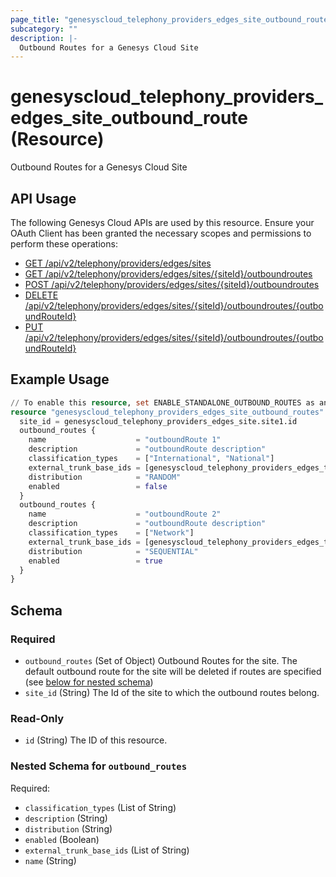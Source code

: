```yaml
---
page_title: "genesyscloud_telephony_providers_edges_site_outbound_route Resource - terraform-provider-genesyscloud"
subcategory: ""
description: |-
  Outbound Routes for a Genesys Cloud Site
---
```

# genesyscloud_telephony_providers_edges_site_outbound_route (Resource)

Outbound Routes for a Genesys Cloud Site

## API Usage
The following Genesys Cloud APIs are used by this resource. Ensure your OAuth Client has been granted the necessary scopes and permissions to perform these operations:

* [GET /api/v2/telephony/providers/edges/sites](https://developer.genesys.cloud/api/rest/v2/telephonyprovidersedge/#get-api-v2-telephony-providers-edges-sites)
* [GET /api/v2/telephony/providers/edges/sites/{siteId}/outboundroutes](https://developer.genesys.cloud/api/rest/v2/telephonyprovidersedge/#get-api-v2-telephony-providers-edges-sites--siteId--outboundroutes)
* [POST /api/v2/telephony/providers/edges/sites/{siteId}/outboundroutes](https://developer.genesys.cloud/api/rest/v2/telephonyprovidersedge/#post-api-v2-telephony-providers-edges-sites--siteId--outboundroutes)
* [DELETE /api/v2/telephony/providers/edges/sites/{siteId}/outboundroutes/{outboundRouteId}](https://developer.genesys.cloud/api/rest/v2/telephonyprovidersedge/#delete-api-v2-telephony-providers-edges-sites--siteId--outboundroutes--outboundRouteId-)
* [PUT /api/v2/telephony/providers/edges/sites/{siteId}/outboundroutes/{outboundRouteId}](https://developer.genesys.cloud/api/rest/v2/telephonyprovidersedge/#put-api-v2-telephony-providers-edges-sites--siteId--outboundroutes--outboundRouteId-)

## Example Usage

```terraform
// To enable this resource, set ENABLE_STANDALONE_OUTBOUND_ROUTES as an environment variable
resource "genesyscloud_telephony_providers_edges_site_outbound_routes" "site1-routes" {
  site_id = genesyscloud_telephony_providers_edges_site.site1.id
  outbound_routes {
    name                    = "outboundRoute 1"
    description             = "outboundRoute description"
    classification_types    = ["International", "National"]
    external_trunk_base_ids = [genesyscloud_telephony_providers_edges_trunkbasesettings.trunk-base-settings1.id]
    distribution            = "RANDOM"
    enabled                 = false
  }
  outbound_routes {
    name                    = "outboundRoute 2"
    description             = "outboundRoute description"
    classification_types    = ["Network"]
    external_trunk_base_ids = [genesyscloud_telephony_providers_edges_trunkbasesettings.trunk-base-settings2.id]
    distribution            = "SEQUENTIAL"
    enabled                 = true
  }
}
```

<!-- schema generated by tfplugindocs -->
## Schema

### Required

- `outbound_routes` (Set of Object) Outbound Routes for the site. The default outbound route for the site will be deleted if routes are specified (see [below for nested schema](#nestedatt--outbound_routes))
- `site_id` (String) The Id of the site to which the outbound routes belong.

### Read-Only

- `id` (String) The ID of this resource.

<a id="nestedatt--outbound_routes"></a>
### Nested Schema for `outbound_routes`

Required:

- `classification_types` (List of String)
- `description` (String)
- `distribution` (String)
- `enabled` (Boolean)
- `external_trunk_base_ids` (List of String)
- `name` (String)

